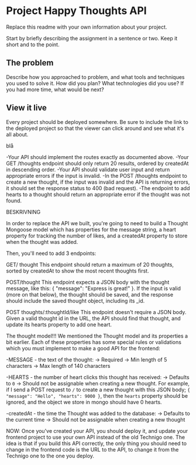# Project Happy Thoughts API

Replace this readme with your own information about your project.

Start by briefly describing the assignment in a sentence or two. Keep it short and to the point.

## The problem

Describe how you approached to problem, and what tools and techniques you used to solve it. How did you plan? What technologies did you use? If you had more time, what would be next?

## View it live

Every project should be deployed somewhere. Be sure to include the link to the deployed project so that the viewer can click around and see what it's all about.

blå

-Your API should implement the routes exactly as documented above.
-Your GET /thoughts endpoint should only return 20 results, ordered by createdAt in descending order.
-Your API should validate user input and return appropriate errors if the input is invalid.
-In the POST /thoughts endpoint to create a new thought, if the input was invalid and the API is returning errors, it should set the response status to 400 (bad request).
-The endpoint to add hearts to a thought should return an appropriate error if the thought was not found.

BESKRIVNING

In order to replace the API we built, you're going to need to build a Thought Mongoose model which has properties for the message string,
a heart property for tracking the number of likes, and a createdAt property to store when the thought was added.

Then, you'll need to add 3 endpoints:

GET/ thought
This endpoint should return a maximum of 20 thoughts, sorted by createdAt to show the most recent thoughts first.

POST/thought
This endpoint expects a JSON body with the thought message, like this: { "message": "Express is great!" }.
If the input is valid (more on that below),
the thought should be saved, and the response should include the saved thought object, including its \_id.

POST thoughts/:thoughtId/like
This endpoint doesn't require a JSON body. Given a valid thought id in the URL, the API should find that thought,
and update its hearts property to add one heart.

The thought model!!!
We mentioned the Thought model and its properties a bit earlier. Each of these properties has some special rules or validations
which you must implement to make a good API for the frontend:

-MESSAGE - the text of the thought:
→ Required
→ Min length of 5 characters
→ Max length of 140 characters

-HEARTS - the number of heart clicks this thought has received:
→ Defaults to `0`
→ Should not be assignable when creating a new thought. For example, if I send a POST request to `/`
to create a new thought with this JSON body; `{ "message": "Hello", "hearts": 9000 }`,
then the `hearts` property should be ignored, and the object we store in mongo should have 0 hearts.

-createdAt - the time the Thought was added to the database:
→ Defaults to the current time
→ Should not be assignable when creating a new thought

NOW:
Once you've created your API, you should deploy it, and update your frontend project to use your own API instead of the old Technigo one.
The idea is that if you build this API correctly, the only thing you should need to change in the frontend code is the URL to the API,
to change it from the Technigo one to the one you deploy.
